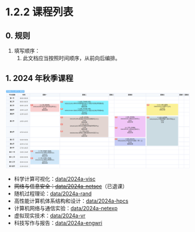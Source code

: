 # 1.2.2 课程列表

## 0. 规则

1. 填写顺序：
   1. 此文档应当按照时间顺序，从前向后编排。

## 1. 2024 年秋季课程

<img src="../img/2024a-timetable.png">

- 科学计算可视化：[data/2024a-visc](../data/2024a-visc/README.md)
- ~~网络与信息安全：[data/2024a-netsec](../data/2024a-netsec/README.md)~~（已退课）
- 随机过程理论：[data/2024a-rand](../data/2024a-rand/README.md)
- 高性能计算机体系结构和设计：[data/2024a-hpcs](../data/2024a-hpcs/README.md)
- 计算机网络与通信实验：[data/2024a-netexp](../data/2024a-netexp/README.md)
- 虚拟现实技术：[data/2024a-vr](../data/2024a-vr/README.md)
- 科技写作与报告：[data/2024a-engwri](../data/2024a-engwri/README.md)

 

